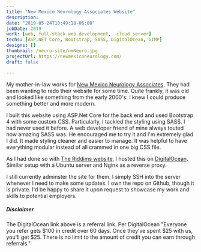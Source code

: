 ```yaml
---
title: "New Mexico Neurology Associates Website"
description: 
date: "2019-05-24T10:49:18-06:00"
jobDate: 2019
work: [web, full-stack web development,  cloud server]
techs: [ASP.NET Core, Bootstrap, SASS, DigitalOcean, GIMP]
designs: []
thumbnail: /neuro-site/nmNeuro.jpg
projectUrl: https://newmexiconeurology.com/
draft: false

---
```


My mother-in-law works for [New Mexico Neurology Associates](https://newmexiconeurology.com/). They had been wanting to redo their website for some time. Quite frankly, it was old and looked like something from the early 2000's. I knew I could produce something better and more modern.

I built this website using ASP.Net Core for the back end and used Bootstrap 4 with some custom CSS. Particularly, I tackled the styling using SASS. I had never used it before. A web developer friend of mine always touted how amazing SASS was. He encouraged me to try it and I'm extremely glad I did. It made styling cleaner and easier to manage. It was helpful to have everything modular instead of all crammed in one big CSS file.

As I had done so with [The Riddims website](/portfolio/riddims-site), I hosted this on [DigitalOcean](https://m.do.co/c/d2a53e8b19fa). Similar setup with a Ubuntu server and Nginx as a reverse proxy.

I still currently adminster the site for them. I simply SSH into the server whenever I need to make some updates. I own the repo on Github, though it is private. I'd be happy to share it upon request to showcase my work and skills to potential employers. 



##### Disclaimer
The DigitalOcean link above is a referral link. Per DigitalOcean "Everyone you refer gets $100 in credit over 60 days. Once they’ve spent $25 with us, you'll get $25. There is no limit to the amount of credit you can earn through referrals."